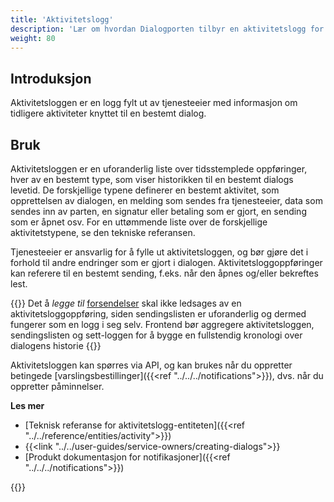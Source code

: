 ```yaml
---
title: 'Aktivitetslogg'
description: 'Lær om hvordan Dialogporten tilbyr en aktivitetslogg for hver dialog'
weight: 80
---
```


## Introduksjon

Aktivitetsloggen er en logg fylt ut av tjenesteeier med informasjon om tidligere aktiviteter knyttet til en bestemt dialog.

## Bruk

Aktivitetsloggen er en uforanderlig liste over tidsstemplede oppføringer, hver av en bestemt type, som viser historikken til en bestemt dialogs levetid. De forskjellige typene definerer en bestemt aktivitet, som opprettelsen av dialogen, en melding som sendes fra tjenesteeier, data som sendes inn av parten, en signatur eller betaling som er gjort, en sending som er åpnet osv. For en uttømmende liste over de forskjellige aktivitetstypene, se den tekniske referansen.

Tjenesteeier er ansvarlig for å fylle ut aktivitetsloggen, og bør gjøre det i forhold til andre endringer som er gjort i dialogen. Aktivitetsloggoppføringer kan referere til en bestemt sending, f.eks. når den åpnes og/eller bekreftes lest.

{{<notice info>}}
Det å _legge til_ [forsendelser](/nb/dialogporten/getting-started/activity-log/../dialogs#forsendelser) skal ikke ledsages av en aktivitetsloggoppføring, siden sendingslisten er uforanderlig og dermed fungerer som en logg i seg selv. Frontend bør aggregere aktivitetsloggen, sendingslisten og sett-loggen for å bygge en fullstendig kronologi over dialogens historie
{{</notice>}}

Aktivitetsloggen kan spørres via API, og kan brukes når du oppretter betingede [varslingsbestillinger]({{<ref "../../../notifications">}}), dvs. når du oppretter påminnelser.

**Les mer**
* [Teknisk referanse for aktivitetslogg-entiteten]({{<ref "../../reference/entities/activity">}})
* {{<link "../../user-guides/service-owners/creating-dialogs">}}
* [Produkt dokumentasjon for notifikasjoner]({{<ref "../../../notifications">}})

{{<children />}}